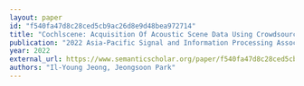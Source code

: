 ```yaml
---
layout: paper
id: "f540fa47d8c28ced5cb9ac26d8e9d48bea972714"
title: "Cochlscene: Acquisition Of Acoustic Scene Data Using Crowdsourcing"
publication: "2022 Asia-Pacific Signal and Information Processing Association Annual Summit and Conference (APSIPA ASC)"
year: 2022
external_url: https://www.semanticscholar.org/paper/f540fa47d8c28ced5cb9ac26d8e9d48bea972714
authors: "Il-Young Jeong, Jeongsoon Park"
---
```

